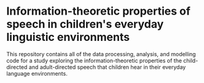 Information-theoretic properties of speech in children's everyday linguistic environments
===
  
This repository contains all of the data processing, analysis, and modelling code 
for a study exploring the information-theoretic properties of the child-directed and adult-directed speech that children hear in their everyday language environments.